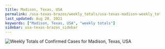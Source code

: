 ```yaml
---
title: Madison, Texas, USA
permalink: /usa-texas-brazos/weekly_totals/usa-texas-madison-weekly_totals.html
last_updated: Aug 20, 2021
keywords: ["Madison, Texas, USA", "weekly totals"]
sidebar: usa-texas-brazos_sidebar
---
```


![Weekly Totals of Confirmed Cases for Madison, Texas, USA](/covid_tracker/images/graphs/usa-texas-madison-weekly_totals_graph.png)
